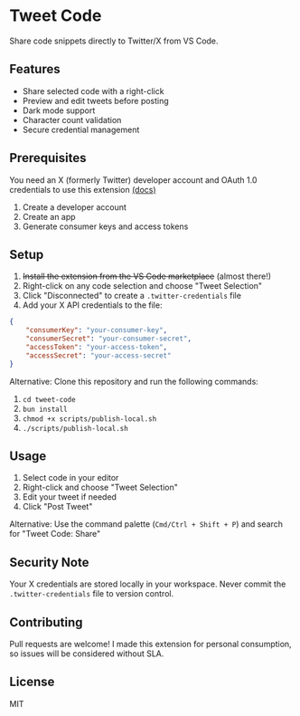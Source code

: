 # Tweet Code

Share code snippets directly to Twitter/X from VS Code.

## Features

-   Share selected code with a right-click
-   Preview and edit tweets before posting
-   Dark mode support
-   Character count validation
-   Secure credential management

## Prerequisites

You need an X (formerly Twitter) developer account and OAuth 1.0 credentials to use this extension [(docs)](https://developer.x.com/en/docs/authentication/oauth-1-0a)

1. Create a developer account
2. Create an app
3. Generate consumer keys and access tokens

## Setup

1. ~~Install the extension from the VS Code marketplace~~ (almost there!)
2. Right-click on any code selection and choose "Tweet Selection"
3. Click "Disconnected" to create a `.twitter-credentials` file
4. Add your X API credentials to the file:

```json
{
	"consumerKey": "your-consumer-key",
	"consumerSecret": "your-consumer-secret",
	"accessToken": "your-access-token",
	"accessSecret": "your-access-secret"
}
```

Alternative: Clone this repository and run the following commands:

1. `cd tweet-code`
2. `bun install`
3. `chmod +x scripts/publish-local.sh `
4. `./scripts/publish-local.sh`

## Usage

1. Select code in your editor
2. Right-click and choose "Tweet Selection"
3. Edit your tweet if needed
4. Click "Post Tweet"

Alternative: Use the command palette (`Cmd/Ctrl + Shift + P`) and search for "Tweet Code: Share"

## Security Note

Your X credentials are stored locally in your workspace. Never commit the `.twitter-credentials` file to version control.

## Contributing

Pull requests are welcome! I made this extension for personal consumption, so issues will be considered without SLA.

## License

MIT
